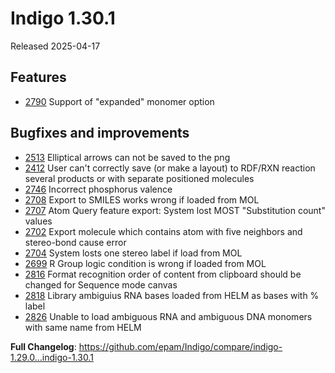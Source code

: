 # Indigo 1.30.1
Released 2025-04-17

## Features
* [2790](https://github.com/epam/Indigo/issues/2790) Support of "expanded" monomer option

## Bugfixes and improvements
* [2513](https://github.com/epam/Indigo/issues/2513) Elliptical arrows can not be saved to the png
* [2412](https://github.com/epam/Indigo/issues/2412) User can't correctly save (or make a layout) to RDF/RXN reaction several products or with separate positioned molecules
* [2746](https://github.com/epam/Indigo/issues/2746) Incorrect phosphorus valence
* [2708](https://github.com/epam/Indigo/issues/2708) Export to SMILES works wrong if loaded from MOL
* [2707](https://github.com/epam/Indigo/issues/2707) Atom Query feature export: System lost MOST "Substitution count" values
* [2702](https://github.com/epam/Indigo/issues/2702) Export molecule which contains atom with five neighbors and stereo-bond cause error
* [2704](https://github.com/epam/Indigo/issues/2704) System losts one stereo label if load from MOL
* [2699](https://github.com/epam/Indigo/issues/2699) R Group logic condition is wrong if loaded from MOL
* [2816](https://github.com/epam/Indigo/issues/2816) Format recognition order of content from clipboard should be changed for Sequence mode canvas
* [2818](https://github.com/epam/Indigo/issues/2818) Library ambiguius RNA bases loaded from HELM as bases with % label
* [2826](https://github.com/epam/Indigo/issues/2826) Unable to load ambiguous RNA and ambiguous DNA monomers with same name from HELM

**Full Changelog**: https://github.com/epam/Indigo/compare/indigo-1.29.0...indigo-1.30.1